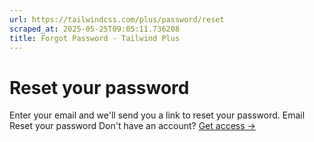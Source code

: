 ```yaml
---
url: https://tailwindcss.com/plus/password/reset
scraped_at: 2025-05-25T09:05:11.736208
title: Forgot Password - Tailwind Plus
---
```


[](https://tailwindcss.com/plus)
# Reset your password
Enter your email and we'll send you a link to reset your password.
Email
Reset your password
Don't have an account? [Get access →](https://tailwindcss.com/plus#pricing)

